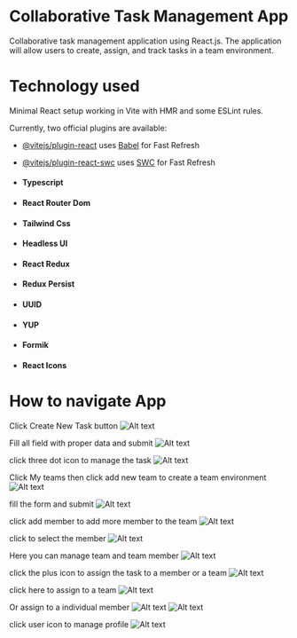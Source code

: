 # Collaborative Task Management App

Collaborative task management application using React.js. The application will allow users to create, assign, and track tasks in a team environment.

# Technology used

Minimal React setup working in Vite with HMR and some ESLint rules.

Currently, two official plugins are available:

- [@vitejs/plugin-react](https://github.com/vitejs/vite-plugin-react/blob/main/packages/plugin-react/README.md) uses [Babel](https://babeljs.io/) for Fast Refresh
- [@vitejs/plugin-react-swc](https://github.com/vitejs/vite-plugin-react-swc) uses [SWC](https://swc.rs/) for Fast Refresh

- #### Typescript
- #### React Router Dom
- #### Tailwind Css
- #### Headless UI
- #### React Redux
- #### Redux Persist
- #### UUID
- #### YUP
- #### Formik
- #### React Icons

# How to navigate App

Click Create New Task button
![Alt text](./readme-images/image.png)

Fill all field with proper data and submit
![Alt text](./readme-images/image-1.png)

click three dot icon to manage the task
![Alt text](./readme-images/image-2.png)

Click My teams then click add new team to create a team environment
![Alt text](./readme-images/image-3.png)

fill the form and submit
![Alt text](./readme-images/image-4.png)

click add member to add more member to the team
![Alt text](./readme-images/image-5.png)

click to select the member
![Alt text](./readme-images/image-6.png)

Here you can manage team and team member
![Alt text](./readme-images/image-7.png)

click the plus icon to assign the task to a member or a team
![Alt text](./readme-images/image-8.png)

click here to assign to a team
![Alt text](./readme-images/image-9.png)

Or assign to a individual member
![Alt text](./readme-images/image-10.png)
![Alt text](./readme-images/image-11.png)

click user icon to manage profile
![Alt text](image-12.png)
